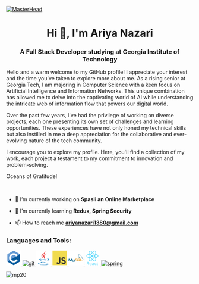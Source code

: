 [![MasterHead](https://78.media.tumblr.com/95f02d55724b631531d0b32dbd001297/tumblr_p177vracYv1wh4uq0o1_1280.gif)](https://rishavchanda.io)
<h1 align="center">Hi 👋, I'm Ariya Nazari</h1>
<h3 align="center">A Full Stack Developer studying at Georgia Institute of Technology</h3>

<p>Hello and a warm welcome to my GitHub profile! I appreciate your interest and the time you've taken to explore more about me. As a rising senior at Georgia Tech, I am majoring in Computer Science with a keen focus on Artificial Intelligence and Information Networks. This unique combination has allowed me to delve into the captivating world of AI while understanding the intricate web of information flow that powers our digital world.

Over the past few years, I've had the privilege of working on diverse projects, each one presenting its own set of challenges and learning opportunities. These experiences have not only honed my technical skills but also instilled in me a deep appreciation for the collaborative and ever-evolving nature of the tech community.

I encourage you to explore my profile. Here, you'll find a collection of my work, each project a testament to my commitment to innovation and problem-solving.

Oceans of Gratitude!
</p>
<br>

- 🔭 I’m currently working on **Spasli an Online Marketplace**

- 🌱 I’m currently learning **Redux, Spring Security**

- 📫 How to reach me **ariyanazari1380@gmail.com**

<p align="left">
</p>

<h3 align="left">Languages and Tools:</h3>
<p align="left"> <a href="https://www.cprogramming.com/" target="_blank" rel="noreferrer"> <img src="https://raw.githubusercontent.com/devicons/devicon/master/icons/c/c-original.svg" alt="c" width="40" height="40"/> </a> <a href="https://git-scm.com/" target="_blank" rel="noreferrer"> <img src="https://www.vectorlogo.zone/logos/git-scm/git-scm-icon.svg" alt="git" width="40" height="40"/> </a> <a href="https://www.java.com" target="_blank" rel="noreferrer"> <img src="https://raw.githubusercontent.com/devicons/devicon/master/icons/java/java-original.svg" alt="java" width="40" height="40"/> </a> <a href="https://developer.mozilla.org/en-US/docs/Web/JavaScript" target="_blank" rel="noreferrer"> <img src="https://raw.githubusercontent.com/devicons/devicon/master/icons/javascript/javascript-original.svg" alt="javascript" width="40" height="40"/> </a> <a href="https://www.mysql.com/" target="_blank" rel="noreferrer"> <img src="https://raw.githubusercontent.com/devicons/devicon/master/icons/mysql/mysql-original-wordmark.svg" alt="mysql" width="40" height="40"/> </a> <a href="https://reactjs.org/" target="_blank" rel="noreferrer"> <img src="https://raw.githubusercontent.com/devicons/devicon/master/icons/react/react-original-wordmark.svg" alt="react" width="40" height="40"/> </a> <a href="https://spring.io/" target="_blank" rel="noreferrer"> <img src="https://www.vectorlogo.zone/logos/springio/springio-icon.svg" alt="spring" width="40" height="40"/> </a> </p>


<p><img align="left" src="https://github-readme-stats.vercel.app/api/top-langs?username=mp20&show_icons=true&locale=en&layout=compact" alt="mp20" /></p>

